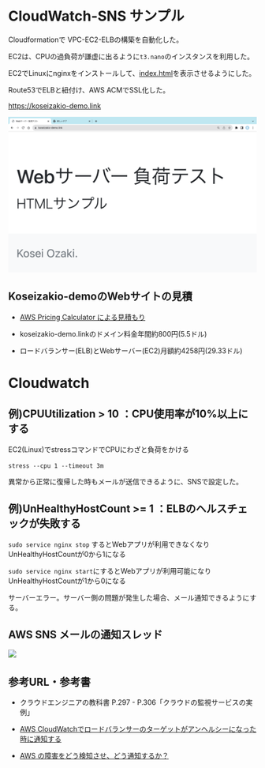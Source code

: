 # CloudWatch-SNS サンプル

Cloudformationで VPC-EC2-ELBの構築を自動化した。

EC2は、CPUの過負荷が謙虚に出るように```t3.nano```のインスタンスを利用した。

EC2でLinuxにnginxをインストールして、[index.html](./index.html)を表示させるようにした。

Route53でELBと紐付け、AWS ACMでSSL化した。

https://koseizakio-demo.link

![](./img/koseizakio-web.png)
 
## Koseizakio-demoのWebサイトの見積

- [AWS Pricing Calculator による見積もり](https://calculator.aws/#/estimate?id=e771e6dea3590228809e79230639bf8c7b6acefc)

- koseizakio-demo.linkのドメイン料金年間約800円(5.5ドル)

- ロードバランサー(ELB)とWebサーバー(EC2)月額約4258円(29.33ドル)

# Cloudwatch

## 例)CPUUtilization > 10 ：CPU使用率が10%以上にする

EC2(Linux)でstressコマンドでCPUにわざと負荷をかける

```stress --cpu 1 --timeout 3m``` 

異常から正常に復帰した時もメールが送信できるように、SNSで設定した。

## 例)UnHealthyHostCount >= 1 ：ELBのヘルスチェックが失敗する

``` sudo service nginx stop ``` するとWebアプリが利用できなくなりUnHealthyHostCountが0から1になる

``` sudo service nginx start ```にするとWebアプリが利用可能になりUnHealthyHostCountが1から0になる

サーバーエラー。サーバー側の問題が発生した場合、メール通知できるようにする。

## AWS SNS メールの通知スレッド

![](./img/SNS-sample.png)

## 参考URL・参考書

- クラウドエンジニアの教科書 P.297 - P.306「クラウドの監視サービスの実例」

- [AWS CloudWatchでロードバランサーのターゲットがアンヘルシーになった時に通知する](https://it-ouji.com/2021/02/17/aws-cloudwatch%E3%81%A7%E3%83%AD%E3%83%BC%E3%83%89%E3%83%90%E3%83%A9%E3%83%B3%E3%82%B5%E3%83%BC%E3%81%AE%E3%82%BF%E3%83%BC%E3%82%B2%E3%83%83%E3%83%88%E3%81%8C%E3%82%A2%E3%83%B3%E3%83%98%E3%83%AB/)

- [AWS の障害をどう検知させ、どう通知するか？](https://aws.taf-jp.com/blog/64788#AWS_%E3%81%AE%E9%9A%9C%E5%AE%B3%E6%A4%9C%E7%9F%A5%E3%80%80EC2_%E3%81%AEOS%E9%9A%9C%E5%AE%B3%E3%82%92%E6%A4%9C%E7%9F%A5%E3%81%99%E3%82%8B)